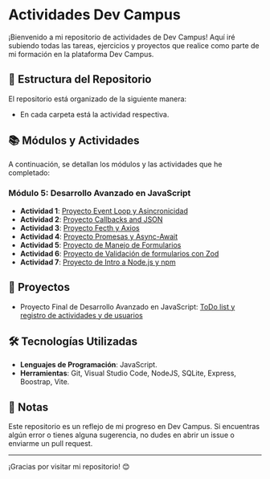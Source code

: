 # Actividades Dev Campus
 
 ¡Bienvenido a mi repositorio de actividades de Dev Campus! Aquí iré subiendo todas las tareas, ejercicios y proyectos que realice como parte de mi formación en la plataforma Dev Campus.
 
 ## 📁 Estructura del Repositorio
 
 El repositorio está organizado de la siguiente manera:
  - En cada carpeta está la actividad respectiva.
 
 
 ## 📚 Módulos y Actividades
 
 A continuación, se detallan los módulos y las actividades que he completado:
 
 ### Módulo 5: Desarrollo Avanzado en JavaScript
 - **Actividad 1**: [Proyecto Event Loop y Asincronicidad](https://github.com/eduardotec05/DesarrolloAvanzadoJS-DEV/tree/main/Proyecto%20Event%20Loop%20y%20Asincronicidad)
- **Actividad 2**: [Proyecto Callbacks and JSON](https://github.com/eduardotec05/DesarrolloAvanzadoJS-DEV/tree/main/Proyecto%20Callbacks%20and%20JSON)
- **Actividad 3**: [Proyecto Fecth y Axios](https://github.com/eduardotec05/DesarrolloAvanzadoJS-DEV/tree/main/Proyecto%20Fecth%20y%20Axios)
- **Actividad 4**: [Proyecto Promesas y Async-Await](https://github.com/eduardotec05/DesarrolloAvanzadoJS-DEV/tree/main/Proyecto%20Promesas%20y%20Async-Await)
- **Actividad 5**: [Proyecto de Manejo de Formularios](https://github.com/eduardotec05/DesarrolloAvanzadoJS-DEV/tree/main/Proyecto%20de%20Manejo%20de%20Formularios)
- **Actividad 6**: [Proyecto de Validación de formularios con Zod](https://github.com/eduardotec05/DesarrolloAvanzadoJS-DEV/tree/main/Proyecto%20de%20Validaci%C3%B3n%20de%20formularios%20con%20Zod)
- **Actividad 7**: [Proyecto de Intro a Node.js y npm](https://github.com/eduardotec05/DesarrolloAvanzadoJS-DEV/tree/main/Proyecto%20de%20Intro%20a%20Node.js%20y%20npm)

 ## 🚀 Proyectos
 - Proyecto Final de Desarrollo Avanzado en JavaScript: [ToDo list y registro de actividades y de usuarios](https://github.com/eduardotec05/DesarrolloAvanzadoJS-DEV/tree/main/Proyecto%20Final)
 
 ## 🛠️ Tecnologías Utilizadas
 
 - **Lenguajes de Programación**: JavaScript.
 - **Herramientas**: Git, Visual Studio Code, NodeJS, SQLite, Express, Boostrap, Vite.
 
 ## 📝 Notas
 
 Este repositorio es un reflejo de mi progreso en Dev Campus. Si encuentras algún error o tienes alguna sugerencia, no dudes en abrir un issue o enviarme un pull request.
 
 
 ---
 
 ¡Gracias por visitar mi repositorio! 😊
